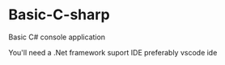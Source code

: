 # Basic-C-sharp
Basic C# console application

You'll need a .Net framework suport IDE preferably vscode ide 
